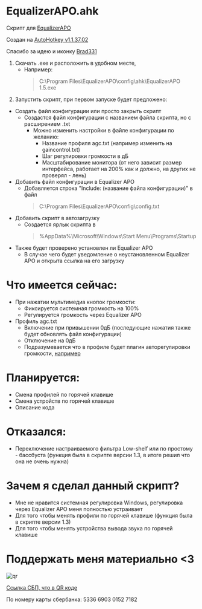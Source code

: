 # EqualizerAPO.ahk
Скрипт для [EqualizerAPO](https://sourceforge.net/projects/equalizerapo/)

Создан на [AutoHotkey v1.1.37.02](https://www.autohotkey.com/)

Спасибо за идею и иконку [Brad331](https://github.com/Brad331/APOpreamp.ahk/)
1. Скачать .exe и расположить в удобном месте,
   * Например: 
      >C:\Program Files\EqualizerAPO\config\ahk\EqualizerAPO 1.5.exe
2. Запустить скрипт, при первом запуске будет предложено:
* Создать файл конфигурации или просто закрыть скрипт
    * Создастся файл конфигурации с названием файла скрипта, но с расширением .txt
        *  Можно изменить настройки в файле конфигурации по желанию:
            * Название профиля agc.txt (например изменить на gaincontrol.txt)
            * Шаг регулировки громкости в дБ
            * Масштабирование монитора (от него зависит размер интерфейса, работает на 200% как и должно, на других не проверял - лень)
* Добавить файл конфигурации в Equalizer APO
   * Добавляется строка "Include: (название файла конфигурации)" в файл
      >C:\Program Files\EqualizerAPO\config\config.txt
* Добавить скрипт в автозагрузку
    * Создается ярлык скрипта в
      >%AppData%\Microsoft\Windows\Start Menu\Programs\Startup
* Также будет проверено установлен ли Equalizer APO
   * В случае чего будет уведомление о неустановленном Equalizer APO и открыта ссылка на его загрузку
# Что имеется сейчас:
* При нажатии мультимедиа кнопок громкости:
   * Фиксируется системная громкость на 100%
   * Регулируется громкость через Equalizer APO
* Профиль agc.txt
   * Включение при привышении 0дБ (последующие нажатия также будет обновлять файл конфигурации)
   * Отключение на 0дБ
   * Подразумевается что в профиле будет плагин авторегулировки громкости, [например](https://www.hornetplugins.com/plugins/hornet-vu-meter-mk4/)
# Планируется:
* Смена профилей по горячей клавише
* Смена устройств по горячей клавише
* Описание кода
# Отказался:
* Переключение настраиваемого фильтра Low-shelf или по простому - бассбуста (функция была в скрипте версии 1.3, в итоге решил что она не очень нужна)
# Зачем я сделал данный скрипт?
* Мне не нравится системная регулировка Windows, регулировка через Equalizer APO меня полностью устраивает
* Для того чтобы менять профили по горячей клавише (функция была в скрипте версии 1.3)
* Для того чтобы менять устройства вывода звука по горячей клавише
# Поддержать меня материально <3
![qr](https://github.com/user-attachments/assets/5ae2c744-718e-4046-9ba7-a583f7b7abba)

[Ссылка СБП, что в QR коде](https://www.sberbank.com/sms/pbpn?requisiteNumber=79518135797)

По номеру карты сбербанка: 5336 6903 0152 7182
